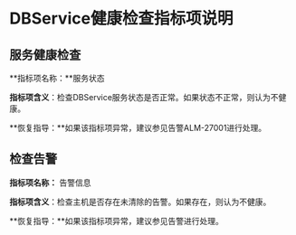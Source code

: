 # DBService健康检查指标项说明<a name="mrs_01_0279"></a>

## 服务健康检查<a name="zh-cn_topic_0035251719_section55209118105537"></a>

**指标项名称：**服务状态

**指标项含义**：检查DBService服务状态是否正常。如果状态不正常，则认为不健康。

**恢复指导：**如果该指标项异常，建议参见告警ALM-27001进行处理。

## 检查告警<a name="zh-cn_topic_0035251719_section10712499105549"></a>

**指标项名称：**  告警信息

**指标项含义**：检查主机是否存在未清除的告警。如果存在，则认为不健康。

**恢复指导：**如果该指标项异常，建议参见告警进行处理。

